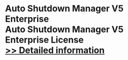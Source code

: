 # Auto Shutdown Manager V5 Enterprise<br />Auto Shutdown Manager V5 Enterprise License<br />[>> Detailed information](https://secure.shareit.com/shareit/product.html?productid=300592414&affiliateid=200057808)